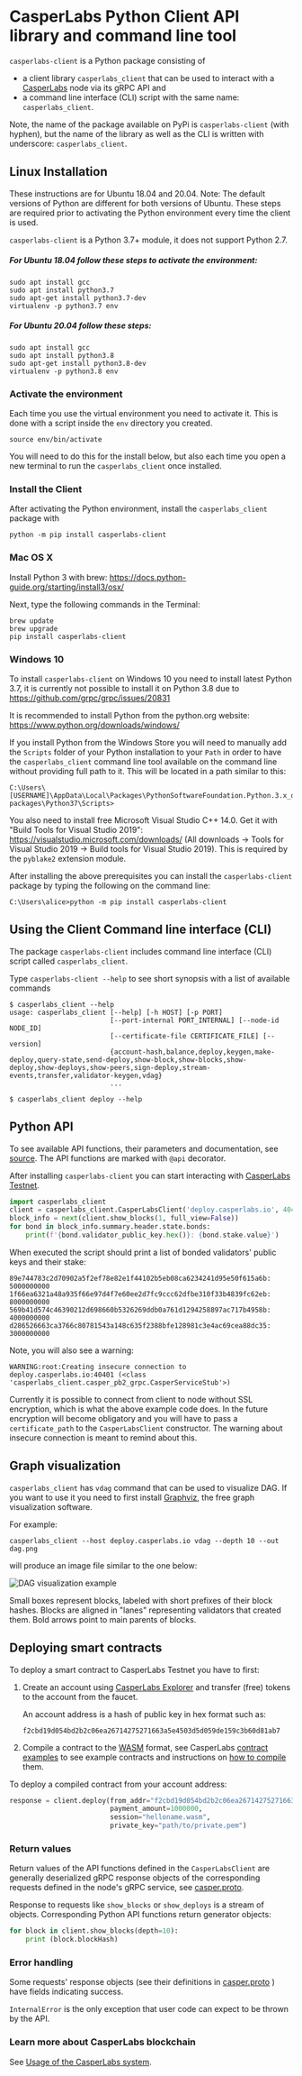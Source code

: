 # CasperLabs Python Client API library and command line tool

`casperlabs-client` is a Python package consisting of
- a client library `casperlabs_client` that can be used to interact with
  a [CasperLabs](https://casperlabs.io/) node
  via its gRPC API and
- a command line interface (CLI) script with the same name: `casperlabs_client`.

Note, the name of the package available on PyPi is `casperlabs-client` (with hyphen),
but the name of the library as well as the CLI is written with underscore: `casperlabs_client`.

## Linux Installation

These instructions are for Ubuntu 18.04 and 20.04.
Note: The default versions of Python are different for both versions of Ubuntu.
These steps are required prior to activating the Python environment every time the client is used.

`casperlabs-client` is a Python 3.7+ module, it does not support Python 2.7.

##### For Ubuntu 18.04 follow these steps to activate the environment:
```
sudo apt install gcc
sudo apt install python3.7
sudo apt-get install python3.7-dev
virtualenv -p python3.7 env
```

##### For Ubuntu 20.04 follow these steps:
```
sudo apt install gcc
sudo apt install python3.8
sudo apt-get install python3.8-dev
virtualenv -p python3.8 env
```

### Activate the environment

Each time you use the virtual environment you need to activate it.  This is done with a script inside the `env` directory you created.

`source env/bin/activate`

You will need to do this for the install below, but also each time you open a new terminal to run the `casperlabs_client` once installed.

### Install the Client

After activating the Python environment, install the `casperlabs_client` package with

```
python -m pip install casperlabs-client
```

### Mac OS X

Install Python 3 with brew: https://docs.python-guide.org/starting/install3/osx/

Next, type the following commands in the Terminal:

```
brew update
brew upgrade
pip install casperlabs-client
```

### Windows 10

To install `casperlabs-client` on Windows 10 you need to install latest Python 3.7,
it is currently not possible to install it on Python 3.8 due to
https://github.com/grpc/grpc/issues/20831

It is recommended to install Python from the python.org website:
https://www.python.org/downloads/windows/

If you install Python from the Windows Store
you will need to manually add the `Scripts` folder of your Python installation to your `Path`
in order to have the `casperlabs_client` command line tool
available on the command line without providing full path to it.
This will be located in a path similar to this:

```
C:\Users\[USERNAME]\AppData\Local\Packages\PythonSoftwareFoundation.Python.3.x_qbz5n2kfra8p0\LocalCache\local-packages\Python37\Scripts>
```

You also need to install free Microsoft Visual Studio C++ 14.0.
Get it with "Build Tools for Visual Studio 2019":
https://visualstudio.microsoft.com/downloads/
(All downloads -> Tools for Visual Studio 2019 -> Build tools for Visual Studio 2019).
This is required by the `pyblake2` extension module.

After installing the above prerequisites you can install the `casperlabs-client` package by
typing the following on the command line:

```
C:\Users\alice>python -m pip install casperlabs-client
```

## Using the Client Command line interface (CLI)

The package `casperlabs-client` includes command line interface (CLI)
script called `casperlabs_client`.

Type `casperlabs-client --help` to see short synopsis with a list of
available commands

```
$ casperlabs_client --help
usage: casperlabs_client [--help] [-h HOST] [-p PORT]
                         [--port-internal PORT_INTERNAL] [--node-id NODE_ID]
                         [--certificate-file CERTIFICATE_FILE] [--version]
                         {account-hash,balance,deploy,keygen,make-deploy,query-state,send-deploy,show-block,show-blocks,show-deploy,show-deploys,show-peers,sign-deploy,stream-events,transfer,validator-keygen,vdag}
                         ...
```

```
$ casperlabs_client deploy --help
```


## Python API

To see available API functions, their parameters and documentation,
see [source](https://github.com/CasperLabs/client-py/blob/dev/casperlabs_client/casperlabs_client.py).
The API functions are marked with `@api` decorator.

After installing `casperlabs-client` you can start interacting with
[CasperLabs Testnet](https://clarity.casperlabs.io).


```python
import casperlabs_client
client = casperlabs_client.CasperLabsClient('deploy.casperlabs.io', 40401)
block_info = next(client.show_blocks(1, full_view=False))
for bond in block_info.summary.header.state.bonds:
    print(f'{bond.validator_public_key.hex()}: {bond.stake.value}')
```

When executed the script should print a list of bonded validators' public keys
and their stake:

```
89e744783c2d70902a5f2ef78e82e1f44102b5eb08ca6234241d95e50f615a6b: 5000000000
1f66ea6321a48a935f66e97d4f7e60ee2d7fc9ccc62dfbe310f33b4839fc62eb: 8000000000
569b41d574c46390212d698660b5326269ddb0a761d1294258897ac717b4958b: 4000000000
d286526663ca3766c80781543a148c635f2388bfe128981c3e4ac69cea88dc35: 3000000000
```

Note, you will also see a warning:

```
WARNING:root:Creating insecure connection to deploy.casperlabs.io:40401 (<class 'casperlabs_client.casper_pb2_grpc.CasperServiceStub'>)
```

Currently it is possible to connect from client to node without SSL encryption, which is what the above example code does.
In the future encryption will become obligatory and you will have to pass a `certificate_path` to the `CasperLabsClient` constructor.
The warning about insecure connection is meant to remind about this.

## Graph visualization

`casperlabs_client` has `vdag` command that can be used to visualize DAG.
If you want to use it you need to first install [Graphviz](https://www.graphviz.org/),
the free graph visualization software.

For example:

```
casperlabs_client --host deploy.casperlabs.io vdag --depth 10 --out dag.png
```

will produce an image file similar to the one below:


![DAG visualization example](https://raw.githubusercontent.com/CasperLabs/CasperLabs/dev/integration-testing/client/CasperLabsClient/example_vdag_output.png)

Small boxes represent blocks, labeled with short prefixes of their block hashes.
Blocks are aligned in "lanes" representing validators that created them.
Bold arrows point to main parents of blocks.


## Deploying smart contracts

To deploy a smart contract to CasperLabs Testnet you have to first:

1. Create an account using [CasperLabs Explorer](https://clarity.casperlabs.io/#/)
and transfer (free) tokens to the account from the faucet.

   An account address is a hash of public key in hex format such as:
   ```
   f2cbd19d054bd2b2c06ea26714275271663a5e4503d5d059de159c3b60d81ab7
   ```

2. Compile a contract to the [WASM](https://webassembly.org) format,
see CasperLabs [contract examples](https://github.com/CasperLabs/CasperLabs/tree/dev/execution-engine/contracts/examples)
to see example contracts and instructions on
[how to compile](https://github.com/CasperLabs/CasperLabs/blob/dev/execution-engine/contracts/examples/README.md)
them.

To deploy a compiled contract from your account address:

```python
response = client.deploy(from_addr="f2cbd19d054bd2b2c06ea26714275271663a5e4503d5d059de159c3b60d81ab7",
                         payment_amount=1000000,
                         session="helloname.wasm",
                         private_key="path/to/private.pem")
```

### Return values

Return values of the API functions defined in the `CasperLabsClient` are generally deserialized gRPC response objects
of the corresponding requests defined in the node's gRPC service, see
[casper.proto](https://github.com/CasperLabs/CasperLabs/blob/master/protobuf/io/casperlabs/node/api/casper.proto).

Response to requests like `show_blocks` or `show_deploys` is a stream of objects.
Corresponding Python API functions return generator objects:

```python
for block in client.show_blocks(depth=10):
    print (block.blockHash)
```

### Error handling

Some requests' response objects (see their definitions in
[casper.proto](https://github.com/CasperLabs/CasperLabs/blob/master/protobuf/io/casperlabs/node/api/casper.proto)
) have fields indicating success.

`InternalError` is the only exception that user code can expect to be thrown by the API.


### Learn more about CasperLabs blockchain
See [Usage of the CasperLabs system](https://github.com/CasperLabs/CasperLabs/blob/master/hack/USAGE.md).
